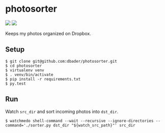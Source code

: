 photosorter
===========

![](https://api.travis-ci.org/dbader/photosorter.png) ![](https://coveralls.io/repos/dbader/photosorter/badge.png)


Keeps my photos organized on Dropbox.

## Setup
    $ git clone git@github.com:dbader/photosorter.git
    $ cd photosorter
    $ virtualenv venv
    $ . venv/bin/activate
    $ pip install -r requirements.txt
    $ py.test

## Run

Watch `src_dir` and sort incoming photos into `dst_dir`.

    $ watchmedo shell-command --wait --recursive --ignore-directories --command='./sorter.py dst_dir "${watch_src_path}"' src_dir
